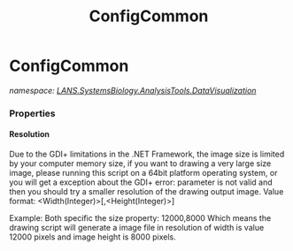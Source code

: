 ﻿---
title: ConfigCommon
---

# ConfigCommon
_namespace: [LANS.SystemsBiology.AnalysisTools.DataVisualization](N-LANS.SystemsBiology.AnalysisTools.DataVisualization.html)_





### Properties

#### Resolution
Due to the GDI+ limitations in the .NET Framework, the image size is limited by your computer memory size, if you want to
 drawing a very large size image, please running this script on a 64bit platform operating system, or you will get a 
 exception about the GDI+ error: parameter is not valid and then you should try a smaller resolution of the drawing output image.
 Value format: <Width(Integer)>[,<Height(Integer)>]
 
 Example:
 Both specific the size property: 12000,8000
 Which means the drawing script will generate a image file in resolution of width is value 12000 pixels and image height is 8000 pixels.

